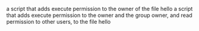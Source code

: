 a script that adds execute permission to the owner of the file hello
a script that adds execute permission to the owner and the group owner, and read permission to other users, to the file hello
